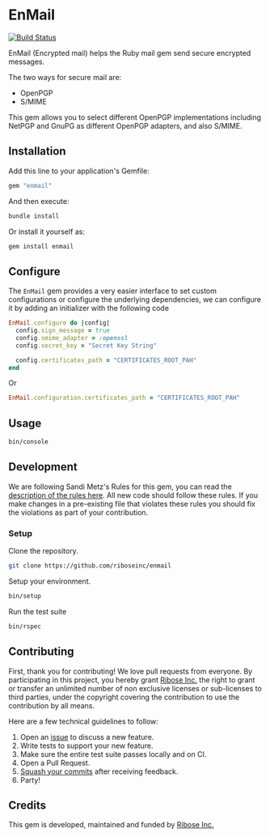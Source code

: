 # EnMail

[![Build
Status](https://travis-ci.org/riboseinc/enmail.svg?branch=master)](https://travis-ci.org/riboseinc/enmail)

EnMail (Encrypted mail) helps the Ruby mail gem send secure encrypted messages.

The two ways for secure mail are:
* OpenPGP
* S/MIME

This gem allows you to select different OpenPGP implementations
including NetPGP and GnuPG as different OpenPGP adapters, and also
S/MIME.

## Installation

Add this line to your application's Gemfile:

```ruby
gem "enmail"
```

And then execute:

```sh
bundle install
```

Or install it yourself as:

```sh
gem install enmail
```

## Configure

The `EnMail` gem provides a very easier interface to set custom configurations
or configure the underlying dependencies, we can configure it by adding an
initializer with the following code

```ruby
EnMail.configure do |config|
  config.sign_message = true
  config.smime_adapter = :openssl
  config.secret_key = "Secret Key String"

  config.certificates_path = "CERTIFICATES_ROOT_PAH"
end
```

Or

```ruby
EnMail.configuration.certificates_path = "CERTIFICATES_ROOT_PAH"
```

## Usage

```sh
bin/console
```

## Development

We are following Sandi Metz's Rules for this gem, you can read the
[description of the rules here][sandimetz]. All new code should follow these
rules. If you make changes in a pre-existing file that violates these rules you
should fix the violations as part of your contribution.

### Setup

Clone the repository.

```sh
git clone https://github.com/riboseinc/enmail
```

Setup your environment.

```sh
bin/setup
```

Run the test suite

```sh
bin/rspec
```

## Contributing

First, thank you for contributing! We love pull requests from everyone. By
participating in this project, you hereby grant [Ribose Inc.][ribose] the
right to grant or transfer an unlimited number of non exclusive licenses or
sub-licenses to third parties, under the copyright covering the contribution
to use the contribution by all means.

Here are a few technical guidelines to follow:

1. Open an [issue][issues] to discuss a new feature.
1. Write tests to support your new feature.
1. Make sure the entire test suite passes locally and on CI.
1. Open a Pull Request.
1. [Squash your commits][squash] after receiving feedback.
1. Party!

## Credits

This gem is developed, maintained and funded by [Ribose Inc.][ribose]

[ribose]: https://www.ribose.com
[issues]: https://github.com/abunashir/enmail/issues
[squash]: https://github.com/thoughtbot/guides/tree/master/protocol/git#write-a-feature
[sandimetz]: http://robots.thoughtbot.com/post/50655960596/sandi-metz-rules-for-developers
